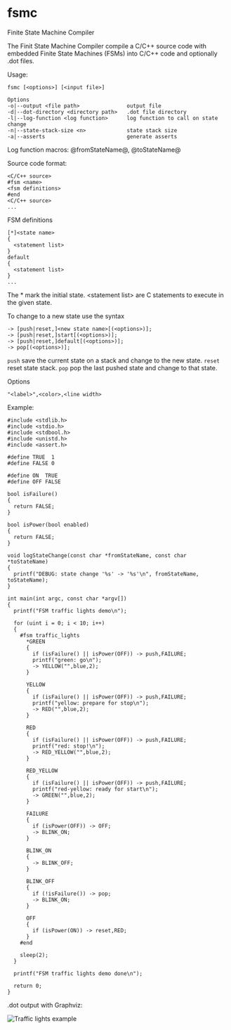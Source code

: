 # fsmc
Finite State Machine Compiler

The Finit State Machine Compiler compile a C/C++ source code with embedded
Finite State Machines (FSMs) into C/C++ code and optionally .dot files.

Usage:

```
fsmc [<options>] [<input file>]

Options
-o|--output <file path>               output file
-d|--dot-directory <directory path>   .dot file directory
-l|--log-function <log function>      log function to call on state change
-n|--state-stack-size <n>             state stack size
-a|--asserts                          generate asserts
```

Log function macros: @fromStateName@, @toStateName@

Source code format:

```
<C/C++ source>
#fsm <name>
<fsm definitions>
#end
<C/C++ source>
...
```
FSM definitions

```
[*]<state name>
{
  <statement list>
}
default
{
  <statement list>
}
...
```

The * mark the initial state. &lt;statement list&gt; are C statements to
execute in the given state.

To change to a new state use the syntax

```
-> [push|reset,]<new state name>[(<options>)];
-> [push|reset,]start[(<options>)];
-> [push|reset,]default[(<options>)];
-> pop[(<options>)];
```

```push``` save the current state on a stack and change to the new state.
```reset``` reset state stack.
```pop``` pop the last pushed state and change to that state.

Options
```
"<label>",<color>,<line width>
```

Example:

```
#include <stdlib.h>
#include <stdio.h>
#include <stdbool.h>
#include <unistd.h>
#include <assert.h>

#define TRUE  1
#define FALSE 0

#define ON  TRUE
#define OFF FALSE

bool isFailure()
{
  return FALSE;
}

bool isPower(bool enabled)
{
  return FALSE;
}

void logStateChange(const char *fromStateName, const char *toStateName)
{
  printf("DEBUG: state change '%s' -> '%s'\n", fromStateName, toStateName);
}

int main(int argc, const char *argv[])
{
  printf("FSM traffic lights demo\n");

  for (uint i = 0; i < 10; i++)
  {
    #fsm traffic_lights
      *GREEN
      {
        if (isFailure() || isPower(OFF)) -> push,FAILURE;
        printf("green: go\n");
        -> YELLOW("",blue,2);
      }

      YELLOW
      {
        if (isFailure() || isPower(OFF)) -> push,FAILURE;
        printf("yellow: prepare for stop\n");
        -> RED("",blue,2);
      }

      RED
      {
        if (isFailure() || isPower(OFF)) -> push,FAILURE;
        printf("red: stop!\n");
        -> RED_YELLOW("",blue,2);
      }

      RED_YELLOW
      {
        if (isFailure() || isPower(OFF)) -> push,FAILURE;
        printf("red-yellow: ready for start\n");
        -> GREEN("",blue,2);
      }

      FAILURE
      {
        if (isPower(OFF)) -> OFF;
        -> BLINK_ON;
      }

      BLINK_ON
      {
        -> BLINK_OFF;
      }

      BLINK_OFF
      {
        if (!isFailure()) -> pop;
        -> BLINK_ON;
      }

      OFF
      {
        if (isPower(ON)) -> reset,RED;
      }
    #end

    sleep(2);
  }

  printf("FSM traffic lights demo done\n");

  return 0;
}
```

.dot output with Graphviz:

![Traffic lights example](examples/traffic_lights.png "Traffic Lights FSM")
